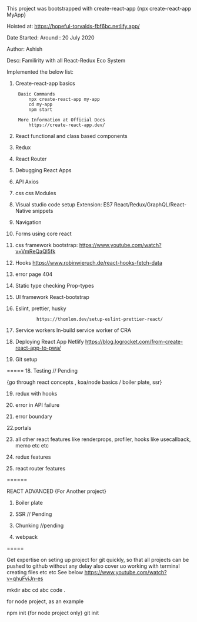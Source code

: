 This project was bootstrapped with create-react-app {npx create-react-app MyApp}

Hoisted at: https://hopeful-torvalds-fbf6bc.netlify.app/

Date Started: Around : 20 July 2020

Author: Ashish

Desc: Familirity with all React-Redux Eco System

Implemented the below list:

1. Create-react-app basics 

        Basic Commands
            npx create-react-app my-app
            cd my-app
            npm start

        More Information at Official Docs
            https://create-react-app.dev/

2. React 
        functional and class based components

3. Redux

4. React Router

5. Debugging React Apps

6. API 
        Axios

7. css 
        css Modules

8. Visual studio code setup
        Extension: ES7 React/Redux/GraphQL/React-Native snippets


9. Navigation

10. Forms 
        using core react

11. css framework
   bootstrap: https://www.youtube.com/watch?v=VmReQaQl5fk

12. Hooks
                https://www.robinwieruch.de/react-hooks-fetch-data

12. error page 404

13. Static type checking
        Prop-types

14. UI framework 
        React-bootstrap

15. Eslint, prettier, husky

                https://thomlom.dev/setup-eslint-prettier-react/

16. Service workers
        In-build service worker of  CRA

17. Deploying React App 
        Netlify 
        https://blog.logrocket.com/from-create-react-app-to-pwa/

18. Git setup

=====
18. Testing // Pending

{go through react concepts , koa/node basics / boiler plate, ssr}



19. redux with hooks

20. error in API failure

21. error boundary

22.portals

23. all other react features like renderprops, profiler, hooks like usecallback, memo etc etc

24. redux features

25. react router features

======

REACT ADVANCED {For Another project}

1. Boiler plate

2. SSR // Pending

3. Chunking //pending

4. webpack

=====

Get expertise on seting up project for git quickly, so that all projects can be pushed to github without any delay
also cover uo working with terminal creating files etc etc
See below
https://www.youtube.com/watch?v=qhuFviJn-es

mkdir abc
cd abc
code .

for node project, as an example

npm init {for node project only}
git init
